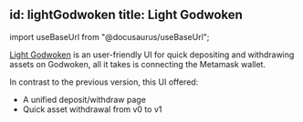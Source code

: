 id: lightGodwoken
title: Light Godwoken
---

import useBaseUrl from "@docusaurus/useBaseUrl";

[Light Godwoken](https://light-godwoken.vercel.app) is an user-friendly UI  for quick depositing and withdrawing assets on Godwoken, all it takes is connecting the Metamask wallet. 

In contrast to the previous version, this UI offered:
- A unified deposit/withdraw page
- Quick asset withdrawal from v0 to v1
